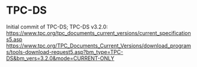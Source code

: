 # TPC-DS
Initial commit of TPC-DS;
TPC-DS v3.2.0:  
https://www.tpc.org/tpc_documents_current_versions/current_specifications5.asp
https://www.tpc.org/TPC_Documents_Current_Versions/download_programs/tools-download-request5.asp?bm_type=TPC-DS&bm_vers=3.2.0&mode=CURRENT-ONLY

